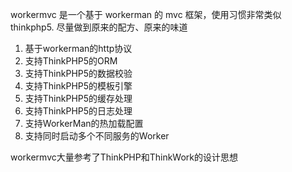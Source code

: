 workermvc 是一个基于 workerman 的 mvc 框架，使用习惯非常类似 thinkphp5.
尽量做到原来的配方、原来的味道

1. 基于workerman的http协议
2. 支持ThinkPHP5的ORM
3. 支持ThinkPHP5的数据校验
4. 支持ThinkPHP5的模板引擎
5. 支持ThinkPHP5的缓存处理
6. 支持ThinkPHP5的日志处理
7. 支持WorkerMan的热加载配置
8. 支持同时启动多个不同服务的Worker

workermvc大量参考了ThinkPHP和ThinkWork的设计思想